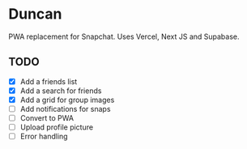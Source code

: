 # Duncan

PWA replacement for Snapchat. Uses Vercel, Next JS and Supabase.

## TODO

- [x] Add a friends list
- [x] Add a search for friends
- [x] Add a grid for group images
- [ ] Add notifications for snaps
- [ ] Convert to PWA
- [ ] Upload profile picture
- [ ] Error handling
